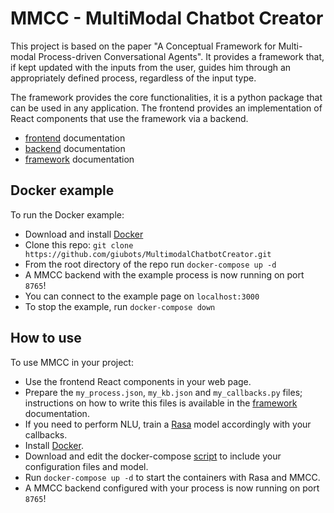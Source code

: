 # MMCC - MultiModal Chatbot Creator

This project is based on the paper "A Conceptual Framework for Multi-modal Process-driven Conversational Agents".
It provides a framework that, if kept updated with the inputs from the user, guides him through an appropriately defined process, regardless of the input type.

The framework provides the core functionalities, it is a python package that can be used in any application.
The frontend provides an implementation of React components that use the framework via a backend.

* [frontend](frontend/src/react-mmcc/README.md) documentation
* [backend](backend/README.md) documentation
* [framework](framework/README.md) documentation

## Docker example

To run the Docker example:

* Download and install [Docker](https://www.docker.com/)
* Clone this repo: `git clone https://github.com/giubots/MultimodalChatbotCreator.git`
* From the root directory of the repo run `docker-compose up -d`
* A MMCC backend with the example process is now running on port `8765`!
* You can connect to the example page on `localhost:3000`
* To stop the example, run `docker-compose down`

## How to use

To use MMCC in your project:

* Use the frontend React components in your web page.
* Prepare the `my_process.json`, `my_kb.json` and `my_callbacks.py` files;
  instructions on how to write this files is available in the [framework](framework/README.md) documentation.
* If you need to perform NLU, train a [Rasa](https://rasa.com/) model accordingly with your callbacks.
* Install [Docker](https://www.docker.com/).
* Download and edit the docker-compose [script](./docker-compose.yml) to include your configuration files and model.
* Run `docker-compose up -d` to start the containers with Rasa and MMCC.
* A MMCC backend configured with your process is now running on port `8765`!
